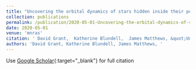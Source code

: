 ```yaml
---
title: "Uncovering the orbital dynamics of stars hidden inside their powerful winds: application to ensurematheta Carinae and RMC 140"
collection: publications
permalink: /publication/2020-05-01-Uncovering-the-orbital-dynamics-of-stars-hidden-inside-their-powerful-winds-application-to-ensurematheta-Carinae-and-RMC-140
date: 2020-05-01
venue: 'mnras'
citation: ' David Grant,  Katherine Blundell,  James Matthews, &quot;Uncovering the orbital dynamics of stars hidden inside their powerful winds: application to ensurematheta Carinae and RMC 140.&quot; mnras, 2020.'
authors: 'David Grant, Katherine Blundell, James Matthews, '
---
```

Use [Google Scholar](https://scholar.google.com/scholar?q=Uncovering+the+orbital+dynamics+of+stars+hidden+inside+their+powerful+winds:+application+to+ensurematheta+Carinae+and+RMC+140){:target="_blank"} for full citation